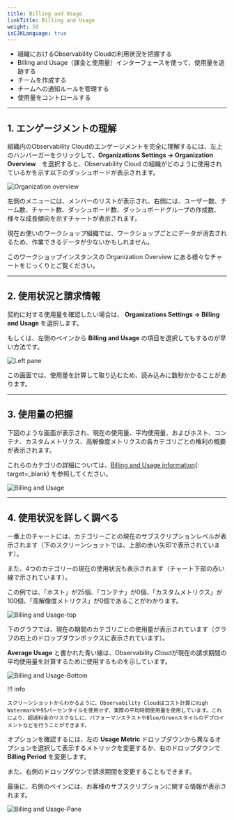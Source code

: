 ```yaml
---
title: Billing and Usage 
linkTitle: Billing and Usage
weight: 50
isCJKLanguage: true
---
```


* 組織におけるObservability Cloudの利用状況を把握する
* Billing and Usage（課金と使用量）インターフェースを使って、使用量を追跡する
* チームを作成する
* チームへの通知ルールを管理する
* 使用量をコントロールする

---

## 1. エンゲージメントの理解

組織内のObservability Cloudのエンゲージメントを完全に理解するには、左上のハンバーガーをクリックして、**Organizations Settings → Organization Overview**　を選択すると、Observability Cloud の組織がどのように使用されているかを示す以下のダッシュボードが表示されます。

![Organization overview](../../../images/engagement.png)

左側のメニューには、メンバーのリストが表示され、右側には、ユーザー数、チーム数、チャート数、ダッシュボード数、ダッシュボードグループの作成数、様々な成長傾向を示すチャートが表示されます。

現在お使いのワークショップ組織では、ワークショップごとにデータが消去されるため、作業できるデータが少ないかもしれません。

このワークショップインスタンスの  Organization Overview にある様々なチャートをじっくりとご覧ください。

---

## 2. 使用状況と請求情報

契約に対する使用量を確認したい場合は、 **Organizations Settings → Billing and Usage** を選択します。

もしくは、左側のペインから **Billing and Usage** の項目を選択してもするのが早い方法です。

![Left pane](../../../images/billing-and-usage-menu.png)

この画面では、使用量を計算して取り込むため、読み込みに数秒かかることがあります。

---

## 3. 使用量の把握

下図のような画面が表示され、現在の使用量、平均使用量、およびホスト、コンテナ、カスタムメトリクス、高解像度メトリクスの各カテゴリごとの権利の概要が表示されます。

これらのカテゴリの詳細については、[Billing and Usage information](https://docs.splunk.com/Observability/admin/monitor-imm-billing-usage.html){: target=_blank} を参照してください。

![Billing and Usage](../../../images/usage-charts.png)

---

## 4. 使用状況を詳しく調べる

一番上のチャートには、カテゴリーごとの現在のサブスクリプションレベルが表示されます（下のスクリーンショットでは、上部の赤い矢印で表示されています）。

また、4つのカテゴリーの現在の使用状況も表示されます（チャート下部の赤い線で示されています）。

この例では、「ホスト」が25個、「コンテナ」が0個、「カスタムメトリクス」が100個、「高解像度メトリクス」が0個であることがわかります。

![Billing and Usage-top](../../../images/usage-detail.png)

下のグラフでは、現在の期間のカテゴリごとの使用量が表示されています（グラフの右上のドロップダウンボックスに表示されています）。

**Average Usage** と書かれた青い線は、Observability Cloudが現在の請求期間の平均使用量を計算するために使用するものを示しています。

![Billing and Usage-Bottom](../../../images/usage-trends.png)

!!! info

    スクリーンショットからわかるように、Observability Cloudはコスト計算にHigh Watermarkや95パーセンタイルを使用せず、実際の平均時間使用量を使用しています。これにより、超過料金のリスクなしに、パフォーマンステストやBlue/Greenスタイルのデプロイメントなどを行うことができます。

オプションを確認するには、左の **Usage Metric** ドロップダウンから異なるオプションを選択して表示するメトリックを変更するか、右のドロップダウンで **Billing Period** を変更します。

また、右側のドロップダウンで請求期間を変更することもできます。

最後に、右側のペインには、お客様のサブスクリプションに関する情報が表示されます。

![Billing and Usage-Pane](../../../images/subscription.png)

